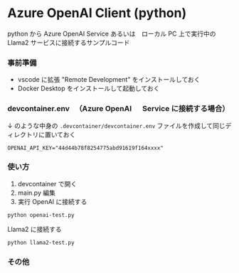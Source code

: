 # Azure OpenAI Client (python)

python から Azure OpenAI Service あるいは　ローカル PC 上で実行中の Llama2 サービスに接続するサンプルコード

### 事前準備

- vscode に拡張 "Remote Development" をインストールしておく
- Docker Desktop をインストールして起動しておく

### devcontainer.env 　（Azure OpenAI 　 Service に接続する場合）

↓ のような中身の `.devcontainer/devcontainer.env` ファイルを作成して同じディレクトリに置いておく

```
OPENAI_API_KEY="44d44b78f8254775abd91619f164xxxx"
```

### 使い方

1. devcontainer で開く
1. main.py 編集
1. 実行
   OpenAI に接続する

```
python openai-test.py
```

Llama2 に接続する

```
python llama2-test.py
```

### その他

